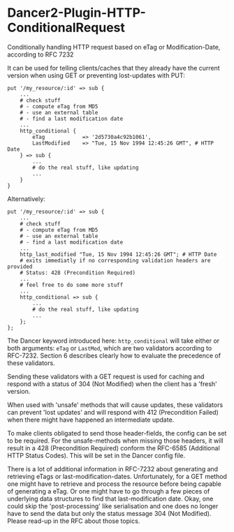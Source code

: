 # Dancer2-Plugin-HTTP-ConditionalRequest
Conditionally handling HTTP request based on eTag or Modification-Date,
according to RFC 7232

It can be used for telling clients/caches that they already have the current
version when using GET or preventing lost-updates with PUT:

    put '/my_resource/:id' => sub {
        ...
        # check stuff
        # - compute eTag from MD5
        # - use an external table
        # - find a last modification date
        ...
        http_conditional {
            eTag            => '2d5730a4c92b1061',
            LastModified    => "Tue, 15 Nov 1994 12:45:26 GMT", # HTTP Date
        } => sub {
            ...
            # do the real stuff, like updating
            ...
        }
    }

Alternatively:

    put '/my_resource/:id' => sub {
        ...
        # check stuff
        # - compute eTag from MD5
        # - use an external table
        # - find a last modification date
        ...
        http_last_modified "Tue, 15 Nov 1994 12:45:26 GMT"; # HTTP Date
        # exits immediatly if no corresponding validation headers are provided
        # Status: 428 (Precondition Required)
        ...
        # feel free to do some more stuff
        ...
        http_conditional => sub {
            ...
            # do the real stuff, like updating
            ...
        };
    };
    

The Dancer keyword introduced here: `http_conditional` will take either or both
arguments: `eTag` or `LastMod`, which are two validators according to RFC-7232.
Section 6 describes clearly how to evaluate the precedence of these validators.

Sending these validators with a GET request is used for caching and respond with
a status of 304 (Not Modified) when the client has a 'fresh' version.

When used with 'unsafe' methods that will cause updates, these validators can
prevent 'lost updates' and will respond with 412 (Precondition Failed) when
there might have happened an intermediate update.

To make clients obligated to send those header-fields, the config can be set to
be required. For the unsafe-methods when missing those headers, it will result
in a 428 (Precondition Required) conform the RFC-6585 (Additional HTTP Status
Codes). This will be set in the Dancer config file.

There is a lot of additional information in RFC-7232 about generating and
retrieving eTags or last-modification-dates. Unfortunately, for a GET method one
might have to retrieve and process the resource before being capable of
generating a eTag. Or one might have to go through a few pieces of underlying
data structures to find that last-modification date. Okay, one could skip the
'post-processing' like serialisation and one does no longer have to send the
data but only the status message 304 (Not Modified). Please read-up in the RFC
about those topics.

